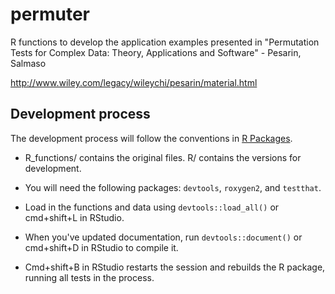 # permuter

R functions to develop the application examples presented in "Permutation Tests
for Complex Data: Theory, Applications and Software" - Pesarin, Salmaso

http://www.wiley.com/legacy/wileychi/pesarin/material.html


## Development process

The development process will follow the conventions in [R Packages](http://r-pkgs.had.co.nz).

* R_functions/ contains the original files. R/ contains the versions for development.

* You will need the following packages: `devtools`, `roxygen2`, and `testthat`.

* Load in the functions and data using `devtools::load_all()` or cmd+shift+L in RStudio.

* When you've updated documentation, run `devtools::document()` or cmd+shift+D in RStudio to compile it.

* Cmd+shift+B in RStudio restarts the session and rebuilds the R package, running all tests in the process.

